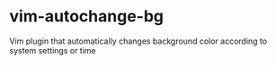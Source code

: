 # vim-autochange-bg
Vim plugin that automatically changes background color according to system settings or time
